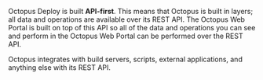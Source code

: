Octopus Deploy is built **API-first**. This means that Octopus is built in layers; all data and operations are available over its REST API. The Octopus Web Portal is built on top of this API so all of the data and operations you can see and perform in the Octopus Web Portal can be performed over the REST API.

Octopus integrates with build servers, scripts, external applications, and anything else with its REST API.
